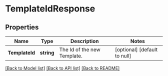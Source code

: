 # TemplateIdResponse

## Properties
Name | Type | Description | Notes
------------ | ------------- | ------------- | -------------
**TemplateId** | **string** | The Id of the new Template. | [optional] [default to null]

[[Back to Model list]](../README.md#documentation-for-models) [[Back to API list]](../README.md#documentation-for-api-endpoints) [[Back to README]](../README.md)

